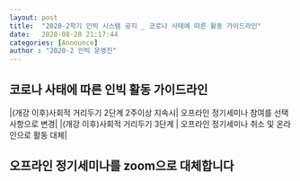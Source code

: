```yaml
---
layout: post
title:  "2020-2학기 인빅 시스템 공지 _ 코로나 사태에 따른 활동 가이드라인"
date:   2020-08-20 21:17:44
categories: [Announce]
author : "2020-2 인빅 운영진"
---
```



## **코로나 사태에 따른 인빅 활동 가이드라인**

|(개강 이후)사회적 거리두기 2단계 2주이상 지속시|  오프라인 정기세미나 참여를 선택사항으로 변경|
|(개강 이후)사회적 거리두기 3단계 | 오프라인 정기세미나 취소 및 온라인으로 활동 대체|


## **오프라인 정기세미나를 zoom으로 대체합니다** ##